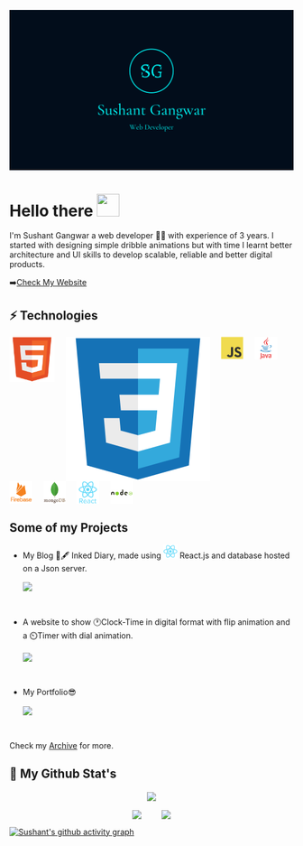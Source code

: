 [![Header](https://raw.githubusercontent.com/sushantgwr87/sushantgwr87/main/readme_header.png "Header")](https://sushantgangwar.netlify.app/)

# Hello there <img src="https://media.giphy.com/media/hvRJCLFzcasrR4ia7z/giphy.gif" width="40" height="40" />

I'm Sushant Gangwar a web developer 🧑‍💻 with experience of 3 years. I started with designing simple dribble animations but with time I learnt better architecture and UI skills to develop scalable, reliable and better digital products.

➡️[Check My Website](https://sushantgangwar.netlify.app/)

## ⚡ Technologies

<p align="left">
    <img src="https://raw.githubusercontent.com/devicons/devicon/master/icons/html5/html5-original.svg" alt="HTML5" style="vertical-align:top;width:80px"/>
    &nbsp; &nbsp; 
    <img src="https://raw.githubusercontent.com/devicons/devicon/master/icons/css3/css3-original.svg" alt="CSS3" style="vertical-align:top;"/>
    &nbsp; &nbsp; 
    <img src="https://raw.githubusercontent.com/devicons/devicon/master/icons/javascript/javascript-original.svg" alt="Javascript" width="40" height="40" style="vertical-align:top;"/>
    &nbsp; &nbsp; 
    <img src="https://raw.githubusercontent.com/devicons/devicon/master/icons/java/java-original-wordmark.svg" alt="Java" width="40" height="40" style="vertical-align:top;"/>
    &nbsp; &nbsp; 
    <img src="https://raw.githubusercontent.com/devicons/devicon/master/icons/firebase/firebase-plain-wordmark.svg" alt="Firebase" width="40" height="40" style="vertical-align:top;"/>
    &nbsp; &nbsp; 
    <img src="https://raw.githubusercontent.com/devicons/devicon/master/icons/mongodb/mongodb-original-wordmark.svg" alt="Mongodb" width="40" height="40" style="vertical-align:top;"/>
    &nbsp; &nbsp; 
    <img src="https://raw.githubusercontent.com/devicons/devicon/master/icons/react/react-original-wordmark.svg" alt="React" width="40" height="40" style="vertical-align:top;"/>
    &nbsp; &nbsp; 
    <img src="https://raw.githubusercontent.com/devicons/devicon/master/icons/nodejs/nodejs-original-wordmark.svg" alt="Nodejs" width="40" height="40" style="vertical-align:top;"/>
</p>


## Some of my Projects

- My Blog 📜🖋️ Inked Diary, made using <img src="https://raw.githubusercontent.com/devicons/devicon/master/icons/react/react-original.svg" alt="react" width="25" height="25" /> React.js and database hosted on a Json server.

  <a href="https://github.com/sushantgwr87/Inked-Diary">
    <img align="center" src="https://github-readme-stats.vercel.app/api/pin/?username=sushantgwr87&repo=Inked-Diary&theme=algolia" />
  </a>
&nbsp; &nbsp; &nbsp; &nbsp; &nbsp; &nbsp; &nbsp; &nbsp; &nbsp; &nbsp; 

- A website to show 🕐Clock-Time in digital format with flip animation and a ⏲️Timer with dial animation.

  <a href="https://github.com/sushantgwr87/Clock-Timer">
    <img align="center" src="https://github-readme-stats.vercel.app/api/pin/?username=sushantgwr87&repo=Clock-Timer&theme=algolia" />
  </a>

&nbsp; &nbsp; &nbsp; &nbsp; &nbsp; &nbsp; &nbsp; &nbsp; &nbsp; &nbsp; 

- My Portfolio😎

  <a href="https://github.com/sushantgwr87/portfolio">
    <img align="center" src="https://github-readme-stats.vercel.app/api/pin/?username=sushantgwr87&repo=portfolio&theme=algolia" />
  </a>

&nbsp; &nbsp; &nbsp; &nbsp; &nbsp; &nbsp; &nbsp; &nbsp; &nbsp; &nbsp;

Check my [Archive](https://github.com/sushantgwr87?tab=repositories) for more.


## 🚀 My Github Stat's

<p align="center">
    <img align="center" margin="20px" src="https://readme-streak-stats.herokuapp.com/?user=sushantgwr87&theme=algolia" />
</p>

<p align="center">
  <img align="center" margin="20px" src="https://github-readme-stats.vercel.app/api/top-langs/?username=sushantgwr87&layout=compact&theme=algolia" />
  &nbsp; &nbsp; &nbsp; &nbsp; 
  <img align="center" src="https://github-readme-stats.vercel.app/api?username=sushantgwr87&hide_title=true&show_icons=true&include_all_commits=true&count_private=true&line_height=30&theme=algolia" />
</p>

[![Sushant's github activity graph](https://activity-graph.herokuapp.com/graph?username=sushantgwr87&theme=react-dark)](https://github.com/sushantgwr87)
